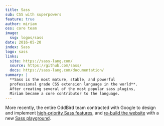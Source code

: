 ```yaml
---
title: Sass
sub: CSS with superpowers
feature: true
author: miriam
oss: core team
image:
  svg: logos/sass
date: 2016-05-20
index: Sass
logo: sass
links:
  site: https://sass-lang.com/
  source: https://github.com/sass/
  docs: https://sass-lang.com/documentation/
summary: |
  **Sass is the most mature, stable, and powerful
  professional grade CSS extension language in the world**.
  After creating several of the most popular sass plugins,
  Miriam became a core contributor to the language.
---
```


More recently, the entire OddBird team
contracted with Google
to design and implement [high-priority Sass features][core],
and [re-build the website][site]
with a new [Sass playground][playground].

[site]: /work/sass-site/
[core]: /work/sass-core/
[playground]: https://sass-lang.com/playground/
